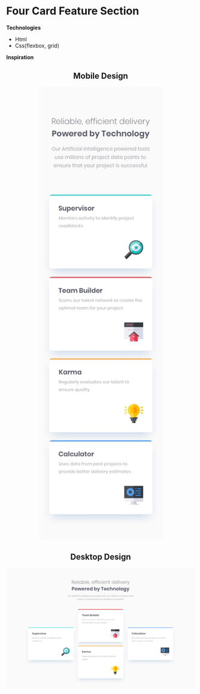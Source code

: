 # **Four Card Feature Section**

 **Technologies**
  * Html
  * Css(flexbox, grid)
  
 **Inspiration**

 <h2 align="center">Mobile Design</h2>
 <p align="center">
 <img  src="./Designs/mobile-design.jpg" width="333">
  </p>

 <h2 align="center">Desktop Design</h2>
 <p align="center">
  <img  src="./Designs/desktop-design.jpg" width="666">
  </p>
   
